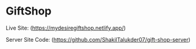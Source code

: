 # GiftShop


Live Site: (https://mydesiregiftshop.netlify.app/)

Server Site Code: (https://github.com/ShakilTalukder07/gift-shop-server)

 
 

